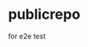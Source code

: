 # publicrepo
for e2e test













































































































































































































































































































































































































































































































































































































































































































































































































































































































































































































































































































































































































































































































































































































































































































































































































































































































































































































































































































































































































































































































































































































































































































































































































































































































































































































































































































































































































































































































































